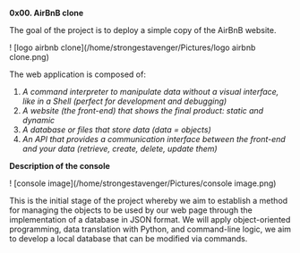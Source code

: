 **0x00. AirBnB clone**

The goal of the project is to deploy a simple copy of the AirBnB website.



! [logo airbnb clone](/home/strongestavenger/Pictures/logo airbnb clone.png)

The web application is composed of:
 1. _A command interpreter to manipulate data without a visual interface, like in a Shell (perfect for development and debugging)_
 2. _A website (the front-end) that shows the final product: static and dynamic_
 3. _A database or files that store data (data = objects)_
 4. _An API that provides a communication interface between the front-end and your data (retrieve, create, delete, update them)_

 **Description of the console**

 ! [console image](/home/strongestavenger/Pictures/console image.png)

 This is the initial stage of the project whereby we aim to establish a method for managing the objects to be used by our web page through the implementation of a database in JSON format. We will apply object-oriented programming, data translation with Python, and command-line logic, we aim to develop a local database that can be modified via commands.

